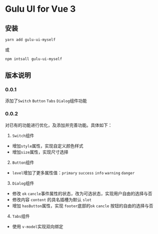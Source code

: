 # Gulu UI for Vue 3

## 安装

```bash
yarn add gulu-ui-myself
```

或

```bash
npm intsall gulu-ui-myself
```

## 版本说明

### 0.0.1

添加了`Switch` `Button` `Tabs` `Dialog`组件功能

### 0.0.2

对已有的功能进行优化，及添加并完善功能。具体如下：

1. `Switch`组件

- 增加`style`属性，实现自定义颜色样式
- 增加`size`属性，实现尺寸选择

2. `Button`组件

- `level`增加了更多属性值：`primary` `success` `info` `warning` `danger`

3. `Dialog`组件

- 修改 `ok` `cancle`事件属性的状态，改为可选状态，实现用户自由的选择与否
- 修改内容 `content` 的具名插槽为默认 `slot`
- 增加 `hasButton`属性，实现 `footer`底部的`ok` `cancle` 按钮的自由的选择与否

4. `Tabs`组件

- 使用 `v-model`实现双向绑定
